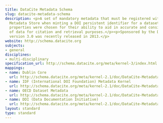 ```yaml
---
title: DataCite Metadata Schema
slug: datacite-metadata-schema
description: <p>A set of mandatory metadata that must be registered with the DataCite
  Metadata Store when minting a DOI persistent identifier for a dataset. The domain-agnostic
  properties were chosen for their ability to aid in accurate and consistent identification
  of data for citation and retrieval purposes.</p><p>Sponsored by the DataCite consortium,
  version 3.0 was recently released in 2013.</p>
website: http://schema.datacite.org
subjects:
- general
disciplines:
- multi-disciplinary
specification_url: http://schema.datacite.org/meta/kernel-3/index.html
mappings:
- name: Dublin Core
  url: http://schema.datacite.org/meta/kernel-2.1/doc/DataCite-MetadataKernel_v2.1.pdf
- name: IDF (International DOI Foundation) Metadata Kernel
  url: http://schema.datacite.org/meta/kernel-2.1/doc/DataCite-MetadataKernel_v2.1.pdf
- name: OECD Dataset Metadata
  url: http://schema.datacite.org/meta/kernel-2.1/doc/DataCite-MetadataKernel_v2.1.pdf
- name: DDI (Data Documentation Initiative)
  url: http://schema.datacite.org/meta/kernel-2.1/doc/DataCite-MetadataKernel_v2.1.pdf
layout: standard
type: standard
---
```


